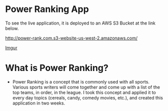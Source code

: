 # Power Ranking App

To see the live application, it is deployed to an AWS S3 Bucket at the link below.

http://power-rank.com.s3-website-us-west-2.amazonaws.com/

[Imgur](http://i.imgur.com/K33XeUc.png)

# What is Power Ranking?

* Power Ranking is a concept that is commonly used with all sports. Various sports writers will come together and come up with a list of the top teams, in order, in the league. I took this concept and applied it to every day topics (cereals, candy, comedy movies, etc.), and created this application in two weeks.
